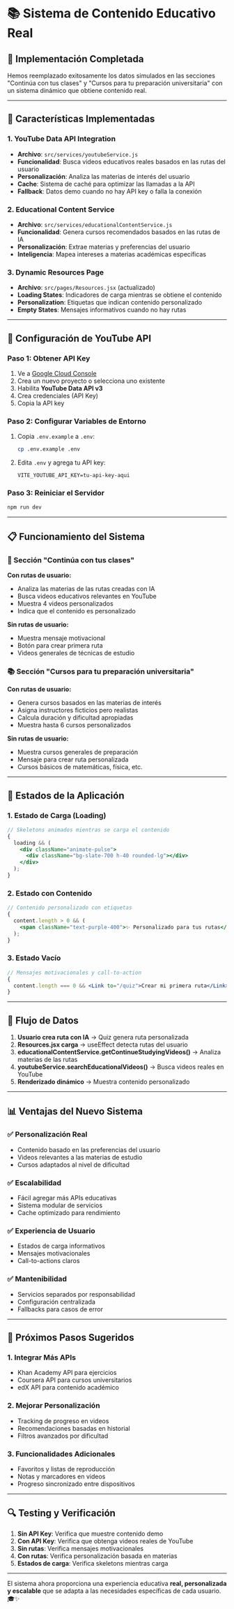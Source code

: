 # 📚 Sistema de Contenido Educativo Real

## 🎯 **Implementación Completada**

Hemos reemplazado exitosamente los datos simulados en las secciones "Continúa con tus clases" y "Cursos para tu preparación universitaria" con un sistema dinámico que obtiene contenido real.

---

## 🚀 **Características Implementadas**

### **1. YouTube Data API Integration**

- **Archivo**: `src/services/youtubeService.js`
- **Funcionalidad**: Busca videos educativos reales basados en las rutas del usuario
- **Personalización**: Analiza las materias de interés del usuario
- **Cache**: Sistema de caché para optimizar las llamadas a la API
- **Fallback**: Datos demo cuando no hay API key o falla la conexión

### **2. Educational Content Service**

- **Archivo**: `src/services/educationalContentService.js`
- **Funcionalidad**: Genera cursos recomendados basados en las rutas de IA
- **Personalización**: Extrae materias y preferencias del usuario
- **Inteligencia**: Mapea intereses a materias académicas específicas

### **3. Dynamic Resources Page**

- **Archivo**: `src/pages/Resources.jsx` (actualizado)
- **Loading States**: Indicadores de carga mientras se obtiene el contenido
- **Personalization**: Etiquetas que indican contenido personalizado
- **Empty States**: Mensajes informativos cuando no hay rutas

---

## 🔧 **Configuración de YouTube API**

### **Paso 1: Obtener API Key**

1. Ve a [Google Cloud Console](https://console.developers.google.com/)
2. Crea un nuevo proyecto o selecciona uno existente
3. Habilita **YouTube Data API v3**
4. Crea credenciales (API Key)
5. Copia la API key

### **Paso 2: Configurar Variables de Entorno**

1. Copia `.env.example` a `.env`:

   ```bash
   cp .env.example .env
   ```

2. Edita `.env` y agrega tu API key:
   ```
   VITE_YOUTUBE_API_KEY=tu-api-key-aqui
   ```

### **Paso 3: Reiniciar el Servidor**

```bash
npm run dev
```

---

## 📋 **Funcionamiento del Sistema**

### **🎥 Sección "Continúa con tus clases"**

**Con rutas de usuario:**

- Analiza las materias de las rutas creadas con IA
- Busca videos educativos relevantes en YouTube
- Muestra 4 videos personalizados
- Indica que el contenido es personalizado

**Sin rutas de usuario:**

- Muestra mensaje motivacional
- Botón para crear primera ruta
- Videos generales de técnicas de estudio

### **📚 Sección "Cursos para tu preparación universitaria"**

**Con rutas de usuario:**

- Genera cursos basados en las materias de interés
- Asigna instructores ficticios pero realistas
- Calcula duración y dificultad apropiadas
- Muestra hasta 6 cursos personalizados

**Sin rutas de usuario:**

- Muestra cursos generales de preparación
- Mensaje para crear ruta personalizada
- Cursos básicos de matemáticas, física, etc.

---

## 🎯 **Estados de la Aplicación**

### **1. Estado de Carga (Loading)**

```jsx
// Skeletons animados mientras se carga el contenido
{
  loading && (
    <div className="animate-pulse">
      <div className="bg-slate-700 h-40 rounded-lg"></div>
    </div>
  );
}
```

### **2. Estado con Contenido**

```jsx
// Contenido personalizado con etiquetas
{
  content.length > 0 && (
    <span className="text-purple-400">✨ Personalizado para tus rutas</span>
  );
}
```

### **3. Estado Vacío**

```jsx
// Mensajes motivacionales y call-to-action
{
  content.length === 0 && <Link to="/quiz">Crear mi primera ruta</Link>;
}
```

---

## 🔄 **Flujo de Datos**

1. **Usuario crea ruta con IA** → Quiz genera ruta personalizada
2. **Resources.jsx carga** → useEffect detecta rutas del usuario
3. **educationalContentService.getContinueStudyingVideos()** → Analiza materias de las rutas
4. **youtubeService.searchEducationalVideos()** → Busca videos reales en YouTube
5. **Renderizado dinámico** → Muestra contenido personalizado

---

## 📊 **Ventajas del Nuevo Sistema**

### **✅ Personalización Real**

- Contenido basado en las preferencias del usuario
- Videos relevantes a las materias de estudio
- Cursos adaptados al nivel de dificultad

### **✅ Escalabilidad**

- Fácil agregar más APIs educativas
- Sistema modular de servicios
- Cache optimizado para rendimiento

### **✅ Experiencia de Usuario**

- Estados de carga informativos
- Mensajes motivacionales
- Call-to-actions claros

### **✅ Mantenibilidad**

- Servicios separados por responsabilidad
- Configuración centralizada
- Fallbacks para casos de error

---

## 🚀 **Próximos Pasos Sugeridos**

### **1. Integrar Más APIs**

- Khan Academy API para ejercicios
- Coursera API para cursos universitarios
- edX API para contenido académico

### **2. Mejorar Personalización**

- Tracking de progreso en videos
- Recomendaciones basadas en historial
- Filtros avanzados por dificultad

### **3. Funcionalidades Adicionales**

- Favoritos y listas de reproducción
- Notas y marcadores en videos
- Progreso sincronizado entre dispositivos

---

## 🔍 **Testing y Verificación**

1. **Sin API Key**: Verifica que muestre contenido demo
2. **Con API Key**: Verifica que obtenga videos reales de YouTube
3. **Sin rutas**: Verifica mensajes motivacionales
4. **Con rutas**: Verifica personalización basada en materias
5. **Estados de carga**: Verifica skeletons mientras carga

---

El sistema ahora proporciona una experiencia educativa **real, personalizada y escalable** que se adapta a las necesidades específicas de cada usuario. 🎓✨
